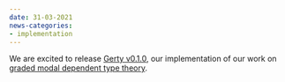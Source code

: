 ```yaml
---
date: 31-03-2021
news-categories:
- implementation
---
```


We are excited to release [Gerty v0.1.0](https://github.com/granule-project/gerty), our implementation of our work on [graded modal dependent type theory](https://link.springer.com/chapter/10.1007%2F978-3-030-72019-3_17).
<br />
